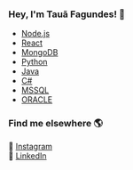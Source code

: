 ### Hey, I'm Tauã Fagundes! 👋 


- [Node.js](https://nodejs.org/en/)
- [React](https://pt-br.reactjs.org/)
- [MongoDB](https://www.mongodb.com/cloud/atlas/)
- [Python](https://www.python.org/)
- [Java](https://www.java.com/pt_BR/)
- [C#](https://docs.microsoft.com/pt-br/dotnet/csharp/)
- [MSSQL](https://www.microsoft.com/pt-br/sql-server/sql-server-2019/)
- [ORACLE](https://www.oracle.com/br/index.html/)



### Find me elsewhere 🌎

📸 [Instagram](https://instagram.com/tauafagundees) <br>
💼 [LinkedIn](https://www.linkedin.com/in/tauã-fagundes-50098683/) <br>
